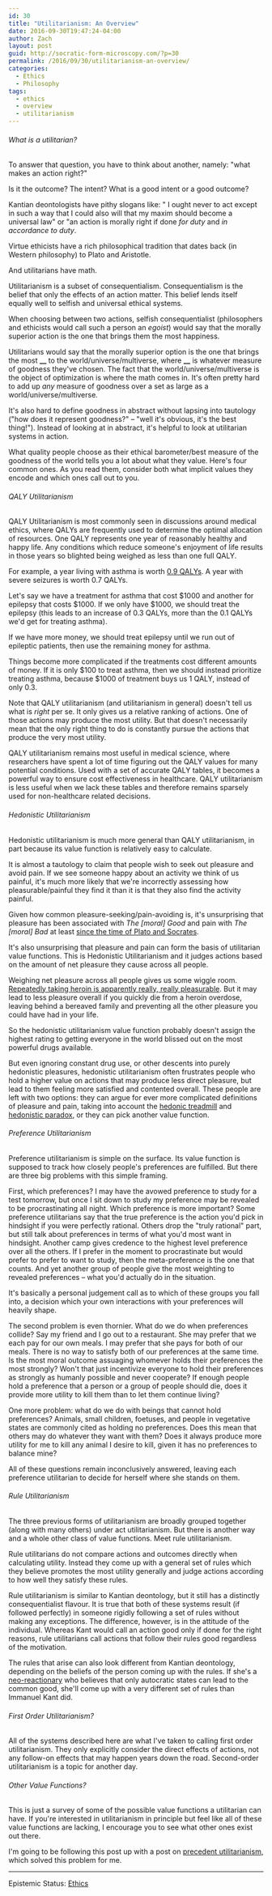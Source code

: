 ```yaml
---
id: 30
title: "Utilitarianism: An Overview"
date: 2016-09-30T19:47:24-04:00
author: Zach
layout: post
guid: http://socratic-form-microscopy.com/?p=30
permalink: /2016/09/30/utilitarianism-an-overview/
categories:
  - Ethics
  - Philosophy
tags:
  - ethics
  - overview
  - utilitarianism
---
```


<h6>What is a utilitarian?</h6>
To answer that question, you have to think about another, namely: "what makes an action right?"

Is it the outcome? The intent? What is a good intent or a good outcome?

Kantian deontologists have pithy slogans like: " I ought never to act except in such a way that I could also will that my maxim should become a universal law" or "an action is morally right if done <em>for duty</em> and <em>in accordance to duty</em>.

Virtue ethicists have a rich philosophical tradition that dates back (in Western philosophy) to Plato and Aristotle.

And utilitarians have math.

Utilitarianism is a subset of consequentialism. Consequentialism is the belief that only the effects of an action matter. This belief lends itself equally well to selfish and universal ethical systems.

When choosing between two actions, selfish consequentialist (philosophers and ethicists would call such a person an <em>egoist</em>) would say that the morally superior action is the one that brings them the most happiness.

Utilitarians would say that the morally superior option is the one that brings the most **\_\_** to the world/universe/multiverse, where **\_\_** is whatever measure of goodness they've chosen. The fact that the world/universe/multiverse is the object of optimization is where the math comes in. It's often pretty hard to add up <em>any</em> measure of goodness over a set as large as a world/universe/multiverse.

It's also hard to define goodness in abstract without lapsing into tautology ("how does it represent goodness?" – "well it's obvious, it's the best thing!"). Instead of looking at in abstract, it's helpful to look at utilitarian systems in action.

What quality people choose as their ethical barometer/best measure of the goodness of the world tells you a lot about what they value. Here's four common ones. As you read them, consider both what implicit values they encode and which ones call out to you.

<h6><em>QALY Utilitarianism</em></h6>
QALY Utilitarianism is most commonly seen in discussions around medical ethics, where QALYs are frequently used to determine the optimal allocation of resources. One QALY represents one year of reasonably healthy and happy life. Any conditions which reduce someone's enjoyment of life results in those years so blighted being weighed as less than one full QALY.

For example, a year living with asthma is worth <a href="http://theincidentaleconomist.com/wordpress/healthcare-triage-assessing-utilities-how-much-risk-are-you-willing-to-take/">0.9 QALYs</a>. A year with severe seizures is worth 0.7 QALYs.

Let's say we have a treatment for asthma that cost $1000 and another for epilepsy that costs $1000. If we only have $1000, we should treat the epilepsy (this leads to an increase of 0.3 QALYs, more than the 0.1 QALYs we'd get for treating asthma).

If we have more money, we should treat epilepsy until we run out of epileptic patients, then use the remaining money for asthma.

Things become more complicated if the treatments cost different amounts of money. If it is only $100 to treat asthma, then we should instead prioritize treating asthma, because $1000 of treatment buys us 1 QALY, instead of only 0.3.

Note that QALY utilitarianism (and utilitarianism in general) doesn't tell us what is <em>right</em> per se. It only gives us a relative ranking of actions. One of those actions may produce the most utility. But that doesn't necessarily mean that the only right thing to do is constantly pursue the actions that produce the very most utility.

QALY utilitarianism remains most useful in medical science, where researchers have spent a lot of time figuring out the QALY values for many potential conditions. Used with a set of accurate QALY tables, it becomes a powerful way to ensure cost effectiveness in healthcare. QALY utilitarianism is less useful when we lack these tables and therefore remains sparsely used for non-healthcare related decisions.

<h6><em>Hedonistic Utilitarianism</em></h6>
Hedonistic utilitarianism is much more general than QALY utilitarianism, in part because its value function is relatively easy to calculate.

It is almost a tautology to claim that people wish to seek out pleasure and avoid pain. If we see someone happy about an activity we think of us painful, it's much more likely that we're incorrectly assessing how pleasurable/painful they find it than it is that they also find the activity painful.

Given how common pleasure-seeking/pain-avoiding is, it's unsurprising that pleasure has been associated with <em>The [moral] Good</em> and pain with <em>The [moral] Bad</em> at least <a href="https://books.google.ca/books?id=DXPv_Pkh7OcC&amp;pg=PA110&amp;lpg=PA110&amp;dq=The+painfulness+of+pain+and+the+pleasurable+ness+of+pleasure&amp;source=bl&amp;ots=16a6hL306q&amp;sig=6gDN2fzqy2w7GAwj3M49Iiab7BM&amp;hl=en&amp;sa=X&amp;ved=0ahUKEwiH9-O4m5DPAhXm7YMKHYSpBhIQ6AEIHzAB#v=on">since the time of Plato and Socrates</a>.

It's also unsurprising that pleasure and pain can form the basis of utilitarian value functions. This is Hedonistic Utilitarianism and it judges actions based on the amount of net pleasure they cause across all people.

Weighing net pleasure across all people gives us some wiggle room. <a href="https://www.reddit.com/r/Drugs/comments/17t131/describing_heroin_to_somebody_whos_never_used_it/">Repeatedly taking heroin is apparently really, really pleasurable</a>. But it may lead to less pleasure overall if you quickly die from a heroin overdose, leaving behind a bereaved family and preventing all the other pleasure you could have had in your life.

So the hedonistic utilitarianism value function probably doesn't assign the highest rating to getting everyone in the world blissed out on the most powerful drugs available.

But even ignoring constant drug use, or other descents into purely hedonistic pleasures, hedonistic utilitarianism often frustrates people who hold a higher value on actions that may produce less direct pleasure, but lead to them feeling more satisfied and contented overall. These people are left with two options: they can argue for ever more complicated definitions of pleasure and pain, taking into account the <a href="https://en.wikipedia.org/wiki/Hedonic_treadmill">hedonic treadmill</a> and <a href="https://en.wikipedia.org/wiki/Hedonic_treadmill">hedonistic paradox</a>, or they can pick another value function.

<h6><em>Preference Utilitarianism</em></h6>
Preference utilitarianism is simple on the surface. Its value function is supposed to track how closely people's preferences are fulfilled. But there are three big problems with this simple framing.

First, which preferences? I may have the avowed preference to study for a test tomorrow, but once I sit down to study my preference may be revealed to be procrastinating all night. Which preference is more important? Some preference utilitarians say that the true preference is the action you'd pick in hindsight if you were perfectly rational. Others drop the "truly rational" part, but still talk about preferences in terms of what you'd most want in hindsight. Another camp gives credence to the highest level preference over all the others. If I prefer in the moment to procrastinate but would prefer to prefer to want to study, then the meta-preference is the one that counts. And yet another group of people give the most weighting to revealed preferences ­– what you'd actually do in the situation.

It's basically a personal judgement call as to which of these groups you fall into, a decision which your own interactions with your preferences will heavily shape.

The second problem is even thornier. What do we do when preferences collide? Say my friend and I go out to a restaurant. She may prefer that we each pay for our own meals. I may prefer that she pays for both of our meals. There is no way to satisfy both of our preferences at the same time. Is the most moral outcome assuaging whomever holds their preferences the most strongly? Won't that just incentivize everyone to hold their preferences as strongly as humanly possible and never cooperate? If enough people hold a preference that a person or a group of people should die, does it provide more utility to kill them than to let them continue living?

One more problem: what do we do with beings that cannot hold preferences? Animals, small children, foetuses, and people in vegetative states are commonly cited as holding no preferences. Does this mean that others may do whatever they want with them? Does it always produce more utility for me to kill any animal I desire to kill, given it has no preferences to balance mine?

All of these questions remain inconclusively answered, leaving each preference utilitarian to decide for herself where she stands on them.

<h6><em>Rule Utilitarianism</em></h6>
The three previous forms of utilitarianism are broadly grouped together (along with many others) under act utilitarianism. But there is another way and a whole other class of value functions. Meet rule utilitarianism.

Rule utilitarians do not compare actions and outcomes directly when calculating utility. Instead they come up with a general set of rules which they believe promotes the most utility generally and judge actions according to how well they satisfy these rules.

Rule utilitarianism is similar to Kantian deontology, but it still has a distinctly consequentialist flavour. It is true that both of these systems result (if followed perfectly) in someone rigidly following a set of rules without making any exceptions. The difference, however, is in the attitude of the individual. Whereas Kant would call an action good only if done for the right reasons, rule utilitarians call actions that follow their rules good regardless of the motivation.

The rules that arise can also look different from Kantian deontology, depending on the beliefs of the person coming up with the rules. If she's a <a href="https://en.wikipedia.org/wiki/Dark_Enlightenment">neo-</a><a href="http://rationalwiki.org/wiki/Neoreactionary_movement">reactionary</a> who believes that only autocratic states can lead to the common good, she'll come up with a very different set of rules than Immanuel Kant did.

<h6><em>First Order Utilitarianism?</em></h6>
All of the systems described here are what I've taken to calling first order utilitarianism. They only explicitly consider the direct effects of actions, not any follow-on effects that may happen years down the road. Second-order utilitarianism is a topic for another day.
<h6><em>Other Value Functions?</em></h6>
This is just a survey of some of the possible value functions a utilitarian can have. If you're interested in utilitarianism in principle but feel like all of these value functions are lacking, I encourage you to see what other ones exist out there.

I'm going to be following this post up with a post on <a href="http://cnx.org/contents/ba77245b-c596-4485-8f30-94d9209117cf%401">precedent utilitarianism</a>, which solved this problem for me.

<hr class="post-end" />
<p class="epistemic-status">Epistemic Status: <a href="{{ site.baseurl }}/about-me/">Ethics</a></p>
